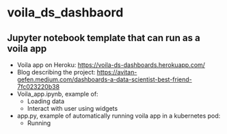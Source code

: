 # voila_ds_dashbaord
## Jupyter notebook template that can run as a voila app
* Voila app on Heroku: https://voila-ds-dashboards.herokuapp.com/
* Blog describing the project: https://avitan-gefen.medium.com/dashboards-a-data-scientist-best-friend-7fc023220b38
* Voila_app.ipynb, example of:
  - Loading data 
  - Interact with user using widgets
* app.py, example of automatically running voila app in a kubernetes pod:
  - Running 
